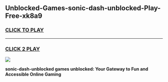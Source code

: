 
## Unblocked-Games-sonic-dash-unblocked-Play-Free-xk8a9
<h3>
<a href="https://premium76.site?title=sonic-dash-unblocked&ref=20M">CLICK TO PLAY</a></h3>
<hr>

<h3>
<a href="https://premium76.site?title=sonic-dash-unblocked&ref=20M">CLICK 2 PLAY</a>
  
</h3>

<a href="https://premium76.site?title=sonic-dash-unblocked&ref=19M"><img src="https://clearcache.store/games.png"></a>


**sonic-dash-unblocked games unblocked: Your Gateway to Fun and Accessible Online Gaming**
